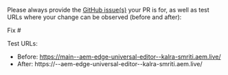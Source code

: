 Please always provide the [GitHub issue(s)](../issues) your PR is for, as well as test URLs where your change can be observed (before and after):

Fix #<gh-issue-id>

Test URLs:
- Before: https://main--aem-edge-universal-editor--kalra-smriti.aem.live/
- After: https://<branch>--aem-edge-universal-editor--kalra-smriti.aem.live/
